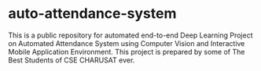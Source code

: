 # auto-attendance-system
This is a public repository for automated end-to-end Deep Learning Project on Automated Attendance System using Computer Vision and Interactive Mobile Application Environment. This project is prepared by some of The Best Students of CSE CHARUSAT ever.
